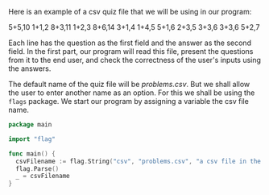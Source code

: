 Here is an example of a csv quiz file that we will be using in our program:

  5+5,10
  1+1,2
  8+3,11
  1+2,3
  8+6,14
  3+1,4
  1+4,5
  5+1,6
  2+3,5
  3+3,6
  3+3,6
  5+2,7

Each line has the question as the first field and the answer as the second field. In the first part, our program will read this file, present the questions from it to the end user, and check the correctness of the user's inputs using the answers.

The default name of the quiz file will be *problems.csv*. But we shall allow the user to enter another name as an option. For this we shall be using the `flags` package. We start our program by assigning a variable the csv file name.
```Go
package main

import "flag"

func main() {
  csvFilename := flag.String("csv", "problems.csv", "a csv file in the format of 'question,answer'")
  flag.Parse()
  _ = csvFilename
}
```
